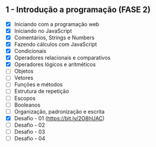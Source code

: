 ## 1 - Introdução a programação (FASE 2)
- [x] Iniciando com a programação web
- [x] Iniciando no JavaScript
- [x] Comentários, Strings e Numbers
- [x] Fazendo cálculos com JavaScript
- [x] Condicionais
- [x] Operadores relacionais e comparativos
- [x] Operadores lógicos e aritméticos
- [ ] Objetos
- [ ] Vetores
- [ ] Funções e métodos
- [ ] Estrutura de repetição
- [ ] Escopos
- [ ] Booleanos
- [ ] Organização, padronização e escrita
- [x] Desafio - 01 (https://bit.ly/2O8hUAC)
- [ ] Desafio - 02
- [ ] Desafio - 03
- [ ] Desafio - 04